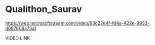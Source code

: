 # Qualithon_Saurav

https://web.microsoftstream.com/video/93c22e4f-fd4a-422e-9933-d087606a73a1


VIDEO LINK
